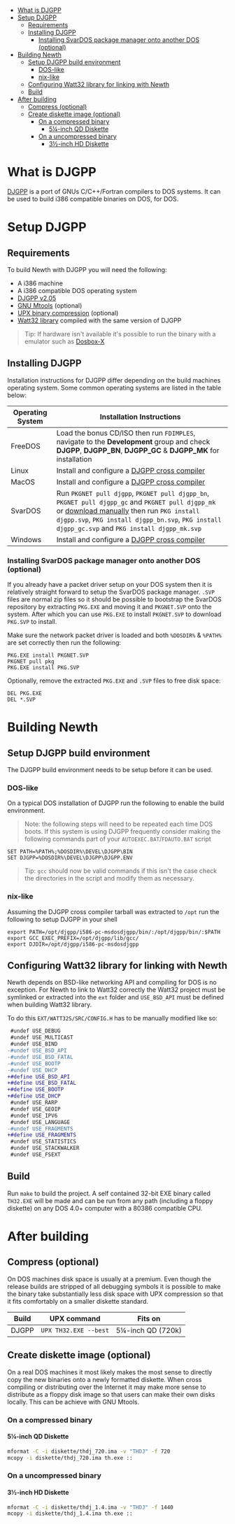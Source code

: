 <!-- TOC -->
* [What is DJGPP](#what-is-djgpp)
* [Setup DJGPP](#setup-djgpp)
  * [Requirements](#requirements)
  * [Installing DJGPP](#installing-djgpp)
    * [Installing SvarDOS package manager onto another DOS (optional)](#installing-svardos-package-manager-onto-another-dos-optional)
* [Building Newth](#building-newth)
  * [Setup DJGPP build environment](#setup-djgpp-build-environment)
    * [DOS-like](#dos-like)
    * [nix-like](#nix-like)
  * [Configuring Watt32 library for linking with Newth](#configuring-watt32-library-for-linking-with-newth)
  * [Build](#build)
* [After building](#after-building)
  * [Compress (optional)](#compress-optional)
  * [Create diskette image (optional)](#create-diskette-image-optional)
    * [On a compressed binary](#on-a-compressed-binary)
      * [5¼-inch QD Diskette](#5-inch-qd-diskette)
    * [On a uncompressed binary](#on-a-uncompressed-binary)
      * [3½-inch HD Diskette](#3-inch-hd-diskette)
<!-- TOC -->

# What is DJGPP

[DJGPP](https://www.delorie.com/djgpp/) is a port of GNUs C/C++/Fortran compilers to DOS systems.
It can be used to build i386 compatible binaries on DOS, for DOS.

# Setup DJGPP

## Requirements

To build Newth with DJGPP you will need the following:

- A i386 machine
- A i386 compatible DOS operating system
- [DJGPP v2.05](https://www.delorie.com/djgpp/)
- [GNU Mtools](https://www.gnu.org/software/mtools/) (optional)
- [UPX binary compression](https://upx.github.io/) (optional)
- [Watt32 library](https://github.com/gvanem/Watt-32) compiled with the same version of DJGPP

> Tip: If hardware isn't available it's possible to run the binary with a emulator such as
> [Dosbox-X](https://dosbox-x.com/)

## Installing DJGPP

Installation instructions for DJGPP differ depending on the build machines operating system.
Some common operating systems are listed in the table below:

| Operating System | Installation Instructions                                                                                                                                                                                                                                                                   |
|------------------|---------------------------------------------------------------------------------------------------------------------------------------------------------------------------------------------------------------------------------------------------------------------------------------------|
| FreeDOS          | Load the bonus CD/ISO then run `FDIMPLES`, navigate to the **Development** group and check **DJGPP**, **DJGPP_BN**, **DJGPP_GC** & **DJGPP_MK** for installation                                                                                                                            |
| Linux            | Install and configure a [DJGPP cross compiler](https://github.com/andrewwutw/build-djgpp)                                                                                                                                                                                                   |
| MacOS            | Install and configure a [DJGPP cross compiler](https://github.com/andrewwutw/build-djgpp)                                                                                                                                                                                                   |
| SvarDOS          | Run `PKGNET pull djgpp`, `PKGNET pull djgpp_bn`, `PKGNET pull djgpp_gc` and `PKGNET pull djgpp_mk` or [download manually](http://www.svardos.org/?p=repo&cat=devel) then run `PKG install djgpp.svp`, `PKG install djgpp_bn.svp`, `PKG install djgpp_gc.svp` and `PKG install djgpp_mk.svp` |
| Windows          | Install and configure a [DJGPP cross compiler](https://github.com/andrewwutw/build-djgpp)                                                                                                                                                                                                   |

### Installing SvarDOS package manager onto another DOS (optional)

If you already have a packet driver setup on your DOS system then it is relatively straight forward to setup the SvarDOS
package manager. `.SVP` files are normal zip files so it should be possible to bootstrap the SvarDOS repository by
extracting `PKG.EXE` and moving it and `PKGNET.SVP` onto the system. After which you can use `PKG.EXE` to install
`PKGNET.SVP` to download `PKG.SVP` to install.

Make sure the network packet driver is loaded and both `%DOSDIR%` & `%PATH%` are set correctly then run the following:

```
PKG.EXE install PKGNET.SVP
PKGNET pull pkg
PKG.EXE install PKG.SVP
```

Optionally, remove the extracted `PKG.EXE` and `.SVP` files to free disk space:

```
DEL PKG.EXE
DEL *.SVP
```

# Building Newth

## Setup DJGPP build environment

The DJGPP build environment needs to be setup before it can be used.

### DOS-like

On a typical DOS installation of DJGPP run the following to enable the build environment.

> Note: the following steps will need to be repeated each time DOS boots.
> If this system is using DJGPP frequently consider making the following commands
> part of your `AUTOEXEC.BAT`/`FDAUTO.BAT` script

```
SET PATH=%PATH%;%DOSDIR%\DEVEL\DJGPP\BIN
SET DJGPP=%DOSDIR%\DEVEL\DJGPP\DJGPP.ENV
```

> Tip: `gcc` should now be valid commands
> if this isn't the case check the directories in the script and modify them as necessary.

### nix-like

Assuming the DJGPP cross compiler tarball was extracted to `/opt` run the following to setup DJGPP in your shell

```
export PATH=/opt/djgpp/i586-pc-msdosdjgpp/bin/:/opt/djgpp/bin/:$PATH
export GCC_EXEC_PREFIX=/opt/djgpp/lib/gcc/
export DJDIR=/opt/djgpp/i586-pc-msdosdjgpp
```

## Configuring Watt32 library for linking with Newth

Newth depends on BSD-like networking API and compiling for DOS is no exception.
For Newth to link to Watt32 correctly the Watt32 project must be symlinked or extracted into the `ext` folder
and `USE_BSD_API` must be defined when building Watt32 library.

To do this `EXT/WATT32S/SRC/CONFIG.H` has to be manually modified like so:

```diff
 #undef USE_DEBUG
 #undef USE_MULTICAST
 #undef USE_BIND
-#undef USE_BSD_API
-#undef USE_BSD_FATAL
-#undef USE_BOOTP
-#undef USE_DHCP
+#define USE_BSD_API
+#define USE_BSD_FATAL
+#define USE_BOOTP
+#define USE_DHCP
 #undef USE_RARP
 #undef USE_GEOIP
 #undef USE_IPV6
 #undef USE_LANGUAGE
-#undef USE_FRAGMENTS
+#define USE_FRAGMENTS
 #undef USE_STATISTICS
 #undef USE_STACKWALKER
 #undef USE_FSEXT
```

## Build

Run `make` to build the project.
A self contained 32-bit EXE binary called `TH32.EXE` will be made
and can be run from any path (including a floppy diskette) on any DOS 4.0+ computer with a 80386 compatible CPU.

# After building

## Compress (optional)

On DOS machines disk space is usually at a premium.
Even though the release builds are stripped of all debugging symbols it is possible to make the binary take
substantially less disk space with UPX compression so that it fits comfortably on a smaller diskette standard.

| Build | UPX command           | Fits on           |
|-------|-----------------------|-------------------|
| DJGPP | `UPX TH32.EXE --best` | 5¼-inch QD (720k) |

## Create diskette image (optional)

On a real DOS machines it most likely makes the most sense to directly copy the new binaries onto a newly formatted
diskette. When cross compiling or distributing over the Internet it may make more sense to distribute as a floppy disk
image so that users can make their own disks locally. This can be achieve with GNU Mtools.

### On a compressed binary

#### 5¼-inch QD Diskette

```bash
mformat -C -i diskette/thdj_720.ima -v "THDJ" -f 720
mcopy -i diskette/thdj_720.ima th.exe ::
```

### On a uncompressed binary

#### 3½-inch HD Diskette

```bash
mformat -C -i diskette/thdj_1.4.ima -v "THDJ" -f 1440
mcopy -i diskette/thdj_1.4.ima th.exe ::
```